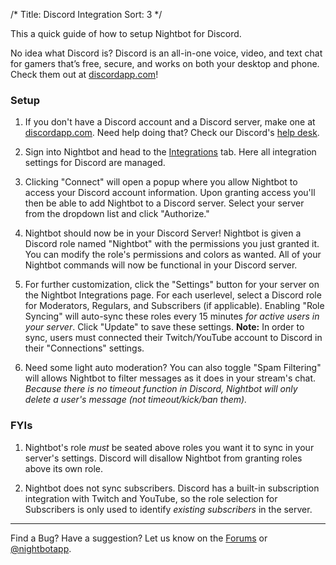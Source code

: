 /*
Title: Discord Integration 
Sort: 3
*/


This a quick guide of how to setup Nightbot for Discord.

No idea what Discord is? Discord is an all-in-one voice, video, and text chat for gamers that’s free, secure, and works on both your desktop and phone. Check them out at [discordapp.com](https://discordapp.com/)!

### Setup

1. If you don't have a Discord account and a Discord server, make one at [discordapp.com](https://discordapp.com/). Need help doing that? Check our Discord's [help desk](https://support.discordapp.com/hc/en-us).

2. Sign into Nightbot and head to the [Integrations](https://nightbot.tv/integrations) tab. Here all integration settings for Discord are managed.

3. Clicking "Connect" will open a popup where you allow Nightbot to access your Discord account information. Upon granting access you'll then be able to add Nightbot to a Discord server. Select your server from the dropdown list and click "Authorize."

4. Nightbot should now be in your Discord Server! Nightbot is given a Discord role named "Nightbot" with the permissions you just granted it. You can modify the role's permissions and colors as wanted. All of your Nightbot commands will now be functional in your Discord server.

5. For further customization, click the "Settings" button for your server on the Nightbot Integrations page. For each userlevel, select a Discord role for Moderators, Regulars, and Subscribers (if applicable). Enabling "Role Syncing" will auto-sync these roles every 15 minutes *for active users in your server*. Click "Update" to save these settings. **Note:** In order to sync, users must connected their Twitch/YouTube account to Discord in their "Connections" settings.

6. Need some light auto moderation? You can also toggle "Spam Filtering" will allows Nightbot to filter messages as it does in your stream's chat. *Because there is no timeout function in Discord, Nightbot will only delete a user's message (not timeout/kick/ban them).*

### FYIs

1. Nightbot's role *must* be seated above roles you want it to sync in your server's settings. Discord will disallow Nightbot from granting roles above its own role.

2. Nightbot does not sync subscribers. Discord has a built-in subscription integration with Twitch and YouTube, so the role selection for Subscribers is only used to identify *existing subscribers* in the server.

---

Find a Bug? Have a suggestion? Let us know on the [Forums](https://community.nightdev.com/c/nightbot) or [@nightbotapp](https://twitter.com/nightbotapp).

